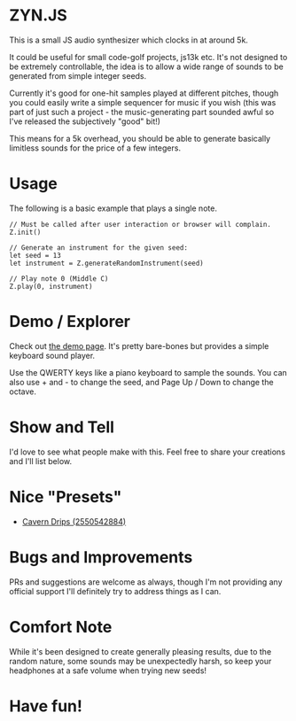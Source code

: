 # ZYN.JS
This is a small JS audio synthesizer which clocks in at around 5k.

It could be useful for small code-golf projects, js13k etc. It's not designed to be extremely controllable, the idea is to allow a wide range of sounds to be generated from simple integer seeds.

Currently it's good for one-hit samples played at different pitches, though you could easily write a simple sequencer for music if you wish (this was part of just such a project - the music-generating part sounded awful so I've released the subjectively "good" bit!)

This means for a 5k overhead, you should be able to generate basically limitless sounds for the price of a few integers.

# Usage

The following is a basic example that plays a single note.

```
// Must be called after user interaction or browser will complain.
Z.init()

// Generate an instrument for the given seed:
let seed = 13
let instrument = Z.generateRandomInstrument(seed)

// Play note 0 (Middle C)
Z.play(0, instrument)
```

# Demo / Explorer

Check out [the demo page](https://alexanderparker.github.io/zyn/). It's pretty bare-bones but provides a simple keyboard sound player. 

Use the QWERTY keys like a piano keyboard to sample the sounds. You can also use + and - to change the seed, and Page Up / Down to change the octave.

# Show and Tell

I'd love to see what people make with this. Feel free to share your creations and I'll list below.

# Nice "Presets"

* [Cavern Drips (2550542884)](https://alexanderparker.github.io/zyn/?instrumentSeed=2550542884)


# Bugs and Improvements

PRs and suggestions are welcome as always, though I'm not providing any official support I'll definitely try to address things as I can.

# Comfort Note

While it's been designed to create generally pleasing results, due to the random nature, some sounds may be unexpectedly harsh, so keep your headphones at a safe volume when trying new seeds!

# Have fun!